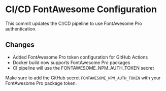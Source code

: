 # CI/CD FontAwesome Configuration

This commit updates the CI/CD pipeline to use FontAwesome Pro authentication.

## Changes
- Added FontAwesome Pro token configuration for GitHub Actions
- Docker build now supports FontAwesome Pro packages
- CI pipeline will use the FONTAWESOME_NPM_AUTH_TOKEN secret

Make sure to add the GitHub secret `FONTAWESOME_NPM_AUTH_TOKEN` with your FontAwesome Pro package token.

